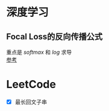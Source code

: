 # 深度学习

## Focal Loss的反向传播公式

重点是 $softmax$ 和 $log$ 求导  
[参考](https://zhuanlan.zhihu.com/p/32631517)

# LeetCode

- [x] 最长回文子串
